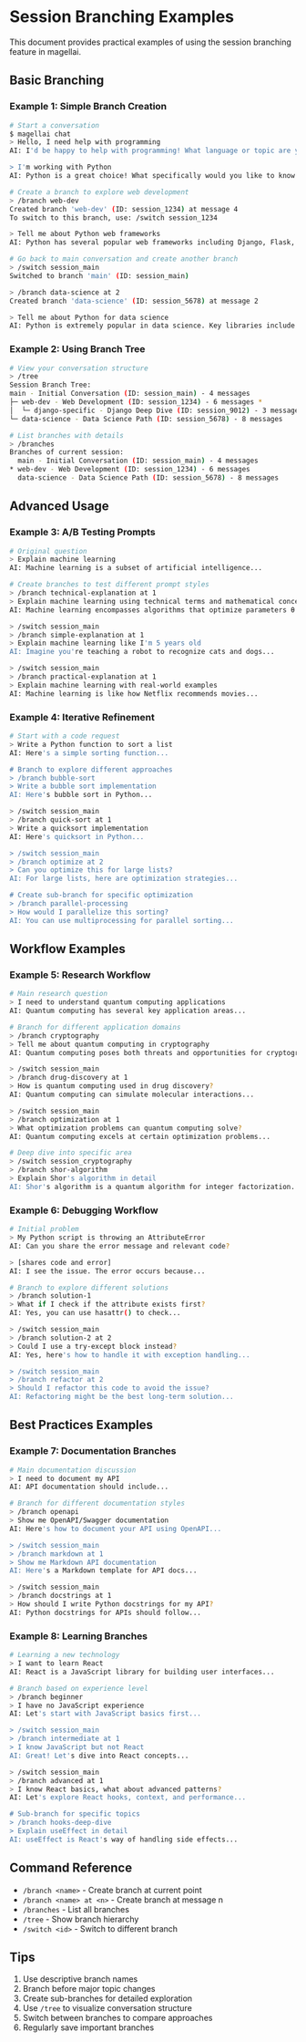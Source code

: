 # Session Branching Examples

This document provides practical examples of using the session branching feature in magellai.

## Basic Branching

### Example 1: Simple Branch Creation

```bash
# Start a conversation
$ magellai chat
> Hello, I need help with programming
AI: I'd be happy to help with programming! What language or topic are you interested in?

> I'm working with Python
AI: Python is a great choice! What specifically would you like to know about Python?

# Create a branch to explore web development
> /branch web-dev
Created branch 'web-dev' (ID: session_1234) at message 4
To switch to this branch, use: /switch session_1234

> Tell me about Python web frameworks
AI: Python has several popular web frameworks including Django, Flask, and FastAPI...

# Go back to main conversation and create another branch
> /switch session_main
Switched to branch 'main' (ID: session_main)

> /branch data-science at 2
Created branch 'data-science' (ID: session_5678) at message 2

> Tell me about Python for data science
AI: Python is extremely popular in data science. Key libraries include NumPy, Pandas...
```

### Example 2: Using Branch Tree

```bash
# View your conversation structure
> /tree
Session Branch Tree:
main - Initial Conversation (ID: session_main) - 4 messages
├─ web-dev - Web Development (ID: session_1234) - 6 messages *
│  └─ django-specific - Django Deep Dive (ID: session_9012) - 3 messages
└─ data-science - Data Science Path (ID: session_5678) - 8 messages

# List branches with details
> /branches
Branches of current session:
  main - Initial Conversation (ID: session_main) - 4 messages
* web-dev - Web Development (ID: session_1234) - 6 messages
  data-science - Data Science Path (ID: session_5678) - 8 messages
```

## Advanced Usage

### Example 3: A/B Testing Prompts

```bash
# Original question
> Explain machine learning
AI: Machine learning is a subset of artificial intelligence...

# Create branches to test different prompt styles
> /branch technical-explanation at 1
> Explain machine learning using technical terms and mathematical concepts
AI: Machine learning encompasses algorithms that optimize parameters θ through...

> /switch session_main
> /branch simple-explanation at 1
> Explain machine learning like I'm 5 years old
AI: Imagine you're teaching a robot to recognize cats and dogs...

> /switch session_main
> /branch practical-explanation at 1
> Explain machine learning with real-world examples
AI: Machine learning is like how Netflix recommends movies...
```

### Example 4: Iterative Refinement

```bash
# Start with a code request
> Write a Python function to sort a list
AI: Here's a simple sorting function...

# Branch to explore different approaches
> /branch bubble-sort
> Write a bubble sort implementation
AI: Here's bubble sort in Python...

> /switch session_main
> /branch quick-sort at 1
> Write a quicksort implementation
AI: Here's quicksort in Python...

> /switch session_main
> /branch optimize at 2
> Can you optimize this for large lists?
AI: For large lists, here are optimization strategies...

# Create sub-branch for specific optimization
> /branch parallel-processing
> How would I parallelize this sorting?
AI: You can use multiprocessing for parallel sorting...
```

## Workflow Examples

### Example 5: Research Workflow

```bash
# Main research question
> I need to understand quantum computing applications
AI: Quantum computing has several key application areas...

# Branch for different application domains
> /branch cryptography
> Tell me about quantum computing in cryptography
AI: Quantum computing poses both threats and opportunities for cryptography...

> /switch session_main
> /branch drug-discovery at 1
> How is quantum computing used in drug discovery?
AI: Quantum computing can simulate molecular interactions...

> /switch session_main
> /branch optimization at 1
> What optimization problems can quantum computing solve?
AI: Quantum computing excels at certain optimization problems...

# Deep dive into specific area
> /switch session_cryptography
> /branch shor-algorithm
> Explain Shor's algorithm in detail
AI: Shor's algorithm is a quantum algorithm for integer factorization...
```

### Example 6: Debugging Workflow

```bash
# Initial problem
> My Python script is throwing an AttributeError
AI: Can you share the error message and relevant code?

> [shares code and error]
AI: I see the issue. The error occurs because...

# Branch to explore different solutions
> /branch solution-1
> What if I check if the attribute exists first?
AI: Yes, you can use hasattr() to check...

> /switch session_main
> /branch solution-2 at 2
> Could I use a try-except block instead?
AI: Yes, here's how to handle it with exception handling...

> /switch session_main
> /branch refactor at 2
> Should I refactor this code to avoid the issue?
AI: Refactoring might be the best long-term solution...
```

## Best Practices Examples

### Example 7: Documentation Branches

```bash
# Main documentation discussion
> I need to document my API
AI: API documentation should include...

# Branch for different documentation styles
> /branch openapi
> Show me OpenAPI/Swagger documentation
AI: Here's how to document your API using OpenAPI...

> /switch session_main
> /branch markdown at 1
> Show me Markdown API documentation
AI: Here's a Markdown template for API docs...

> /switch session_main
> /branch docstrings at 1
> How should I write Python docstrings for my API?
AI: Python docstrings for APIs should follow...
```

### Example 8: Learning Branches

```bash
# Learning a new technology
> I want to learn React
AI: React is a JavaScript library for building user interfaces...

# Branch based on experience level
> /branch beginner
> I have no JavaScript experience
AI: Let's start with JavaScript basics first...

> /switch session_main
> /branch intermediate at 1
> I know JavaScript but not React
AI: Great! Let's dive into React concepts...

> /switch session_main
> /branch advanced at 1
> I know React basics, what about advanced patterns?
AI: Let's explore React hooks, context, and performance...

# Sub-branch for specific topics
> /branch hooks-deep-dive
> Explain useEffect in detail
AI: useEffect is React's way of handling side effects...
```

## Command Reference

- `/branch <name>` - Create branch at current point
- `/branch <name> at <n>` - Create branch at message n
- `/branches` - List all branches
- `/tree` - Show branch hierarchy
- `/switch <id>` - Switch to different branch

## Tips

1. Use descriptive branch names
2. Branch before major topic changes
3. Create sub-branches for detailed exploration
4. Use `/tree` to visualize conversation structure
5. Switch between branches to compare approaches
6. Regularly save important branches